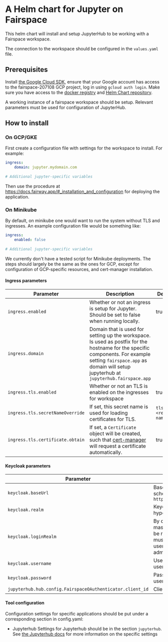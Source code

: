 # A Helm chart for Jupyter on Fairspace
This helm chart will install and setup JupyterHub to be working with a Fairspace workspace.

The connection to the workspace should be configured in the `values.yaml` file.

## Prerequisites

Install [the Google Cloud SDK](https://cloud.google.com/sdk/install), ensure
that your Google account has access to the fairspace-207108 GCP project,
log in using `gcloud auth login`. Make sure you have access to the [docker registry](ghcr.io/thehyve/fairspace-jupyter) 
and [Helm Chart repository](ghcr.io/thehyve/fairspace-jupyter/helm-charts).

A working instance of a fairspace workspace should be setup. Relevant parameters must be 
used for configuration of JupyterHub.

## How to install

### On GCP/GKE

First create a configuration file with settings for the workspace to install. For example:

```yaml
ingress:
    domain: jupyter.mydomain.com
    
# Additional jupyter-specific variables 
```

Then use the procedure at <https://docs.fairway.app/#_installation_and_configuration>
for deploying the application.

### On Minikube

By default, on minikube one would want to run the system without TLS and ingresses. An example
configuration file would be something like:

```yaml
ingress:
    enabled: false
    
# Additional jupyter-specific variables
```

We currently don't have a tested script for Minikube deployments. The steps should largely be
the same as the ones for GCP, except for configuration of GCP-specific resources, and cert-manager
installation.

#### Ingress parameters
| Parameter  | Description  | Default |
|---|---|---|
| `ingress.enabled`  | Whether or not an ingress is setup for Jupyter. Should be set to false when running locally.  | true |
| `ingress.domain`   | Domain that is used for setting up the workspace. Is used as postfix for the hostname for the specific components. For example setting `fairspace.app` as domain will setup jupyterhub at `jupyterhub.fairspace.app`  |  |
| `ingress.tls.enabled`  | Whether or not an TLS is enabled on the ingresses for workspace  | true  |
| `ingress.tls.secretNameOverride`  | If set, this secret name is used for loading certificates for TLS. | `tls-<release name>` |
| `ingress.tls.certificate.obtain`  | If set, a `Certificate` object will be created, such that [cert-manager](https://cert-manager.readthedocs.io/en/latest/) will request a certificate automatically. | true |

#### Keycloak parameters
| Parameter  | Description  | Default |
|---|---|---|
| `keycloak.baseUrl` | Base url of the keycloak installation, with scheme, without /auth. For example: `https://keycloak.hyperspace.fairspace.app`  |   |
| `keycloak.realm`   | Keycloak realm that is used for this hyperspace.  |   |
| `keycloak.loginRealm`   | By default the keycloak user logs in to the master realm. However, the script can also be run by a realm-admin of the realm that must be configured. Please note that the user needs the realm-management/realm-admin to configure the workspace.  |   |
| `keycloak.username`   | Username to use for the keycloak admin user.  |   |
| `keycloak.password`   | Password to use for the keycloak admin user  |   |
| `jupyterhub.hub.config.FairspaceOAuthenticator.client_id`  | Client ID of the client to use for OpenID |   |

#### Tool configuration
Configuration settings for specific applications should be put under a corresponding section in config.yaml:

* Jupyterhub
Settings for Jupyterhub should be in the section `jupyterhub`.
See [the Jupyterhub docs](http://zero-to-jupyterhub.readthedocs.io/en/latest/user-environment.html) for more information on the specific settings
